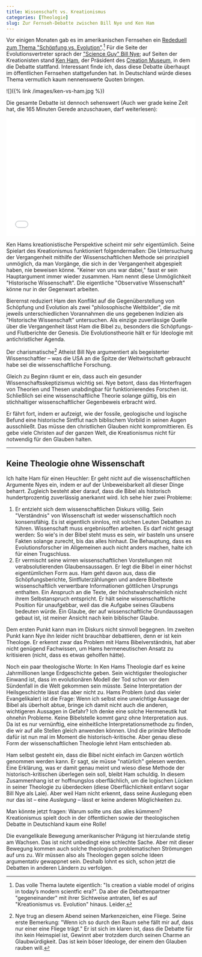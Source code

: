 ```yaml
---
title: Wissenschaft vs. Kreationismus
categories: [Theologie]
slug: Zur Fernseh-Debatte zwischen Bill Nye und Ken Ham
---
```


Vor einigen Monaten gab es im amerikanischen Fernsehen ein [Rededuell zum Thema "Schöpfung vs. Evolution"](https://www.youtube.com/watch?v=z6kgvhG3AkI).[^1] Für die Seite der Evolutionsvertreter sprach der ["Science Guy" Bill Nye](http://de.wikipedia.org/wiki/Bill_Nye_the_Science_Guy); auf Seiten der Kreationisten stand [Ken Ham](http://en.wikipedia.org/wiki/Ken_Ham), der Präsident des [Creation Museum](http://de.wikipedia.org/wiki/Creation_Museum), in dem die Debatte stattfand. Interessant finde ich, dass diese Debatte überhaupt im öffentlichen Fernsehen stattgefunden hat. In Deutschland würde dieses Thema vermutlich kaum nennenswerte Quoten bringen.

![]({% link /images/ken-vs-ham.jpg %})

[^1]: Das volle Thema lautete eigentlich: "Is creation a viable model of origins in today’s modern scientfic era?". Da aber die Debattenpartner "gegeneinander" mit ihrer Sichtweise antraten, lief es auf "Kreationismus vs. Evolution" hinaus. Leider.

Die gesamte Debatte ist dennoch sehenswert (Auch wer grade keine Zeit hat, die 165 Minuten Gerede anzuschauen, darf weiterlesen):

<iframe width="100%" height="315" src="//www.youtube-nocookie.com/embed/z6kgvhG3AkI?rel=0" frameborder="0" allowfullscreen></iframe>

Ken Hams kreationistische Perspektive scheint mir sehr eigentümlich. Seine Spielart des Kreationismus funktioniert folgendermaßen: Die Untersuchung der Vergangenheit mithilfe der Wissenschaftlichen Methode sei prinzipiell unmöglich, da man Vorgänge, die sich in der Vergangenheit abgespielt haben, nie beweisen könne. "Keiner von uns war dabei," fasst er sein Hauptargument immer wieder zusammen. Ham nennt diese Unmöglichkeit "Historische Wissenschaft". Die eigentliche "Observative Wissenschaft" könne nur in der Gegenwart arbeiten.

Bierernst reduziert Ham den Konflikt auf die Gegenüberstellung von Schöpfung und Evolution als zwei "philosophische Weltbilder", die mit jeweils unterschiedlichen Vorannahmen die uns gegebenen Indizien als "Historische Wissenschaft" untersuchen. Als einzige zuverlässige Quelle über die Vergangenheit lässt Ham die Bibel zu, besonders die Schöpfungs- und Flutberichte der Genesis. Die Evolutionstheorie hält er für Ideologie mit antichristlicher Agenda.

Der charismatische[^2] Atheist Bill Nye argumentiert als begeisterter Wissenschaftler – was die USA an die Spitze der Weltwirtschaft gebraucht habe sei die wissenschaftliche Forschung.

[^2]: Nye trug an diesem Abend seinen Markenzeichen, eine Fliege. Seine erste Bemerkung: "Wenn ich so durch den Raum sehe fällt mir auf, dass nur einer eine Fliege trägt." Er ist sich im klaren ist, dass die Debatte für ihn kein Heimspiel ist, Gewinnt aber trotzdem durch seinen Charme an Glaubwürdigkeit. Das ist kein böser Ideologe, der einem den Glauben rauben will.

Gleich zu Beginn räumt er ein, dass auch ein gesunder Wissenschaftsskeptizismus wichtig sei. Nye betont, dass das Hinterfragen von Theorien und Thesen unabdingbar für funktionierendes Forschen ist. Schließlich sei eine wissenschaftliche Theorie solange gültig, bis ein stichhaltiger wissenschaftlicher Gegenbeweis erbracht wird.

Er fährt fort, indem er aufzeigt, wie der fossile, geologische und logische Befund eine historische Sintflut nach biblischem Vorbild in seinen Augen ausschließt. Das müsse den christlichen Glauben nicht kompromittieren. Es gebe viele Christen auf der ganzen Welt, die Kreationismus nicht für notwendig für den Glauben halten.

-----

## Keine Theologie ohne Wissenschaft

Ich halte Ham für einen Heuchler: Er geht nicht auf die wissenschaftlichen Argumente Nyes ein, indem er auf der Unbeweisbarkeit all dieser Dinge beharrt. Zugleich besteht aber darauf, dass die Bibel als historisch hundertprozentig zuverlässig anerkannt wird. Ich sehe hier zwei Probleme:

1. Er entzieht sich dem wissenschaftlichen Diskurs völlig. Sein "Verständnis" von Wissenschaft ist weder wissenschaftlich noch konsensfähig. Es ist eigentlich sinnlos, mit solchen Leuten Debatten zu führen. Wissenschaft muss ergebnisoffen arbeiten. Es darf nicht gesagt werden: So wie's in der Bibel steht muss es sein, wir basteln uns unsere Fakten solange zurecht, bis das alles hinhaut. Die Behauptung, dass es Evolutionsforscher im Allgemeinen auch nicht anders machen, halte ich für einen Trugschluss.
2. Er vermischt seine wirren wissenschaftlichen Vorstellungen mit verabsolutierenden Glaubensaussagen. Er legt die Bibel in einer höchst eigentümlichen Form aus. Ham geht davon aus, dass die Schöpfungsberichte, Sintfluterzählungen und andere Bibeltexte wissenschaftlich verwertbare Informationen göttlichen Ursprungs enthalten. Ein Anspruch an die Texte, der höchstwahrscheinlich nicht ihrem Selbstanspruch entspricht. Er hält seine wissenschaftliche Position für unaufgebbar, weil das die Aufgabe seines Glaubens bedeuten würde. Ein Glaube, der auf wissenschaftliche Grundaussagen gebaut ist, ist meiner Ansicht nach kein biblischer Glaube.

Dem ersten Punkt kann man im Diskurs nicht sinnvoll begegnen. Im zweiten Punkt kann Nye ihn leider nicht brauchbar debattieren, denn er ist kein Theologe. Er erkennt zwar das Problem mit Hams Bibelverständnis, hat aber nicht genügend Fachwissen, um Hams hermeneutischen Ansatz zu kritisieren (nicht, dass es etwas geholfen hätte).

Noch ein paar theologische Worte: In Ken Hams Theologie darf es keine Jahrmillionen lange Erdgeschichte geben. Sein wichtigster theologischer Einwand ist, dass im evolutionären Modell der Tod schon vor dem Sündenfall in die Welt gekommen sein müsste. Seine Interpretation der Heilsgeschichte lässt das aber nicht zu. Hams Problem (und das vieler Evangelikaler) ist die Frage: Wenn ich selbst eine unwichtige Aussage der Bibel als überholt abtue, bringe ich damit nicht auch die anderen, wichtigeren Aussagen in Gefahr? Ich denke eine solche Hermeneutik hat ohnehin Probleme. Keine Bibelstelle kommt ganz ohne Interpretation aus. Da ist es nur vernünftig, eine einheitliche Interpretationsmethode zu finden, die wir auf alle Stellen gleich anwenden können. Und die primäre Methode dafür ist nun mal im Moment die historisch-kritische. Aber genau diese Form der wissenschaftlichen Theologie lehnt Ham entschieden ab.

Ham selbst gesteht ein, dass die Bibel nicht einfach im Ganzen wörtlich genommen werden kann. Er sagt, sie müsse "natürlich" gelesen werden. Eine Erklärung, was er damit genau meint und wieso diese Methode der historisch-kritischen überlegen sein soll, bleibt Ham schuldig. In diesem Zusammenhang ist er hoffnungslos oberflächlich, um die logischen Lücken in seiner Theologie zu überdecken (diese Oberflächlichkeit entlarvt sogar Bill Nye als Laie). Aber weil Ham nicht erkennt, dass seine Auslegung eben nur das ist – eine *Auslegung* – lässt er keine anderen Möglichkeiten zu.

Man könnte jetzt fragen: Warum sollte uns das alles kümmern? Kreationismus spielt doch in der öffentlichen sowie der theologischen Debatte in Deutschland kaum eine Rolle!

Die evangelikale Bewegung amerikanischer Prägung ist hierzulande stetig am Wachsen. Das ist nicht unbedingt eine schlechte Sache. Aber mit dieser Bewegung kommen auch solche theologisch problematischen Strömungen auf uns zu. Wir müssen also als Theologen gegen solche Ideen argumentativ gewappnet sein. Deshalb lohnt es sich, schon jetzt die Debatten in anderen Ländern zu verfolgen.